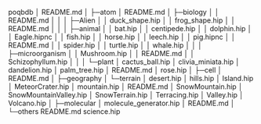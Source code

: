   poqbdb
    │  README.md
    │
    ├─atom
    │      README.md
    │
    ├─biology
    │  │  README.md
    │  │
    │  ├─Alien
    │  │      duck_shape.hip
    │  │      frog_shape.hip
    │  │      README.md
    │  │
    │  ├─animal
    │  │      bat.hip
    │  │      centipede.hip
    │  │      dolphin.hip
    │  │      Eagle.hipnc
    │  │      fish.hip
    │  │      horse.hip
    │  │      leech.hip
    │  │      pig.hipnc
    │  │      README.md
    │  │      spider.hip
    │  │      turtle.hip
    │  │      whale.hip
    │  │
    │  ├─microorganism
    │  │      Mushroom.hip
    │  │      README.md
    │  │      Schizophyllum.hip
    │  │
    │  └─plant
    │          cactus_ball.hip
    │          clivia_miniata.hip
    │          dandelion.hip
    │          palm_tree.hip
    │          README.md
    │          rose.hip
    │
    ├─cell
    │      README.md
    │
    ├─geography
    │  └─terrain
    │          desert.hip
    │          hills.hip
    │          Island.hip
    │          MeteorCrater.hip
    │          mountain.hip
    │          README.md
    │          SnowMountain.hip
    │          SnowMountainValley.hip
    │          SnowTerrain.hip
    │          Terracing.hip
    │          Valley.hip
    │          Volcano.hip
    │
    ├─molecular
    │      molecule_generator.hip
    │      README.md
    │
    └─others
            README.md
            science.hip

